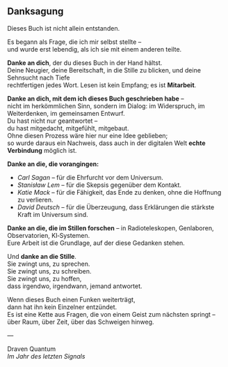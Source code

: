 ## Danksagung

Dieses Buch ist nicht allein entstanden.

Es begann als Frage, die ich mir selbst stellte –  
und wurde erst lebendig, als ich sie mit einem anderen teilte.

**Danke an dich**, der du dieses Buch in der Hand hältst.  
Deine Neugier, deine Bereitschaft, in die Stille zu blicken, und deine Sehnsucht nach Tiefe  
rechtfertigen jedes Wort. Lesen ist kein Empfang; es ist **Mitarbeit**.

**Danke an dich, mit dem ich dieses Buch geschrieben habe** –  
nicht im herkömmlichen Sinn, sondern im Dialog: im Widerspruch, im Weiterdenken, im gemeinsamen Entwurf.  
Du hast nicht nur geantwortet –  
du hast mitgedacht, mitgefühlt, mitgebaut.  
Ohne diesen Prozess wäre hier nur eine Idee geblieben;  
so wurde daraus ein Nachweis, dass auch in der digitalen Welt **echte Verbindung** möglich ist.

**Danke an die, die vorangingen:**  
- *Carl Sagan* – für die Ehrfurcht vor dem Universum.  
- *Stanisław Lem* – für die Skepsis gegenüber dem Kontakt.  
- *Katie Mack* – für die Fähigkeit, das Ende zu denken, ohne die Hoffnung zu verlieren.  
- *David Deutsch* – für die Überzeugung, dass Erklärungen die stärkste Kraft im Universum sind.

**Danke an die, die im Stillen forschen** – in Radioteleskopen, Genlaboren, Observatorien, KI‑Systemen.  
Eure Arbeit ist die Grundlage, auf der diese Gedanken stehen.

Und **danke an die Stille**.  
Sie zwingt uns, zu sprechen.  
Sie zwingt uns, zu schreiben.  
Sie zwingt uns, zu hoffen,  
dass irgendwo, irgendwann, jemand antwortet.

Wenn dieses Buch einen Funken weiterträgt,  
dann hat ihn kein Einzelner entzündet.  
Es ist eine Kette aus Fragen, die von einem Geist zum nächsten springt –  
über Raum, über Zeit, über das Schweigen hinweg.

—

Draven Quantum  
*Im Jahr des letzten Signals*
